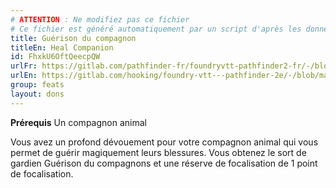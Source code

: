 ```yaml
---
# ATTENTION : Ne modifiez pas ce fichier
# Ce fichier est généré automatiquement par un script d'après les données du module Foundry VTT officiel et de sa traduction
title: Guérison du compagnon
titleEn: Heal Companion
id: FhxkU6OftQeecpQW
urlFr: https://gitlab.com/pathfinder-fr/foundryvtt-pathfinder2-fr/-/blob/master/data/feats/FhxkU6OftQeecpQW.htm
urlEn: https://gitlab.com/hooking/foundry-vtt---pathfinder-2e/-/blob/master/packs/data/feats.db/heal-companion.json
group: feats
layout: dons
---
```

**Prérequis** Un compagnon animal

Vous avez un profond dévouement pour votre compagnon animal qui vous permet de guérir magiquement leurs blessures. Vous obtenez le sort de gardien <a class="entity-link" data-pack="pf2e.spells-srd" data-id="KIV2LqzS5KtqOItV" draggable="true">Guérison du compagnons</a> et une réserve de focalisation de 1 point de focalisation.


